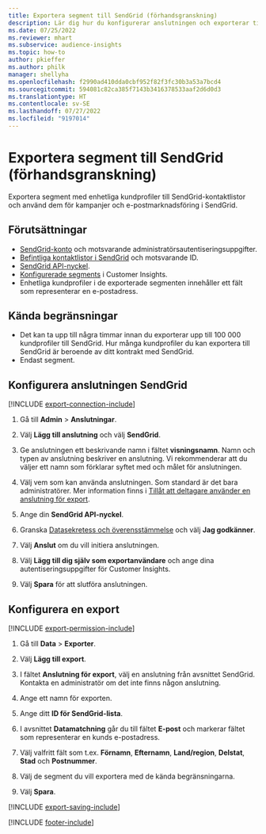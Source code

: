 ```yaml
---
title: Exportera segment till SendGrid (förhandsgranskning)
description: Lär dig hur du konfigurerar anslutningen och exporterar till SendGrid.
ms.date: 07/25/2022
ms.reviewer: mhart
ms.subservice: audience-insights
ms.topic: how-to
author: pkieffer
ms.author: philk
manager: shellyha
ms.openlocfilehash: f2990ad410dda0cbf952f82f3fc30b3a53a7bcd4
ms.sourcegitcommit: 594081c82ca385f7143b3416378533aaf2d6d0d3
ms.translationtype: HT
ms.contentlocale: sv-SE
ms.lasthandoff: 07/27/2022
ms.locfileid: "9197014"
---
```

# <a name="export-segments-to-sendgrid-preview"></a>Exportera segment till SendGrid (förhandsgranskning)

Exportera segment med enhetliga kundprofiler till SendGrid-kontaktlistor och använd dem för kampanjer och e-postmarknadsföring i SendGrid.

## <a name="prerequisites"></a>Förutsättningar

- [SendGrid-konto](https://sendgrid.com/) och motsvarande administratörsautentiseringsuppgifter.
- [Befintliga kontaktlistor i SendGrid](https://sendgrid.com/docs/ui/managing-contacts/create-and-manage-contacts/#manage-contacts) och motsvarande ID.
- [SendGrid API-nyckel](https://sendgrid.com/docs/ui/account-and-settings/api-keys/).
- [Konfigurerade segments](segments.md) i Customer Insights.
- Enhetliga kundprofiler i de exporterade segmenten innehåller ett fält som representerar en e-postadress.

## <a name="known-limitations"></a>Kända begränsningar

- Det kan ta upp till några timmar innan du exporterar upp till 100 000 kundprofiler till SendGrid. Hur många kundprofiler du kan exportera till SendGrid är beroende av ditt kontrakt med SendGrid.
- Endast segment.

## <a name="set-up-connection-to-sendgrid"></a>Konfigurera anslutningen SendGrid

[!INCLUDE [export-connection-include](includes/export-connection-admn.md)]

1. Gå till **Admin** > **Anslutningar**.

1. Välj **Lägg till anslutning** och välj **SendGrid**.

1. Ge anslutningen ett beskrivande namn i fältet **visningsnamn**. Namn och typen av anslutning beskriver en anslutning. Vi rekommenderar att du väljer ett namn som förklarar syftet med och målet för anslutningen.

1. Välj vem som kan använda anslutningen. Som standard är det bara administratörer. Mer information finns i [Tillåt att deltagare använder en anslutning för export](connections.md#allow-contributors-to-use-a-connection-for-exports).

1. Ange din **SendGrid API-nyckel**.

1. Granska [Datasekretess och överensstämmelse](connections.md#data-privacy-and-compliance) och välj **Jag godkänner**.

1. Välj **Anslut** om du vill initiera anslutningen.

1. Välj **Lägg till dig själv som exportanvändare** och ange dina autentiseringsuppgifter för Customer Insights.

1. Välj **Spara** för att slutföra anslutningen.

## <a name="configure-an-export"></a>Konfigurera en export

[!INCLUDE [export-permission-include](includes/export-permission.md)]

1. Gå till **Data** > **Exporter**.

1. Välj **Lägg till export**.

1. I fältet **Anslutning för export**, välj en anslutning från avsnittet SendGrid. Kontakta en administratör om det inte finns någon anslutning.

1. Ange ett namn för exporten.

1. Ange ditt **ID för SendGrid-lista**.

1. I avsnittet **Datamatchning** går du till fältet **E-post** och markerar fältet som representerar en kunds e-postadress.

1. Välj valfritt fält som t.ex. **Förnamn**, **Efternamn**, **Land/region**, **Delstat**, **Stad** och **Postnummer**.

1. Välj de segment du vill exportera med de kända begränsningarna.

1. Välj **Spara**.

[!INCLUDE [export-saving-include](includes/export-saving.md)]

[!INCLUDE [footer-include](includes/footer-banner.md)]
